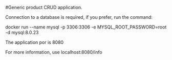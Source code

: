 
#Generic product CRUD application.

Connection to a database is required, if you prefer, run the command:

docker run --name mysql -p 3306:3306 -e MYSQL_ROOT_PASSWORD=root -d mysql:8.0.23

The application por is 8080

For more information, use localhost:8080/info